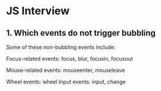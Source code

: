 # JS Interview

## 1. Which events do not trigger bubbling 

Some of these non-bubbling events include:

Focus-related events:
focus, blur, focusin, focusout

Mouse-related events:
mouseenter, mouseleave

Wheel events:
wheel
Input events:
input, change
